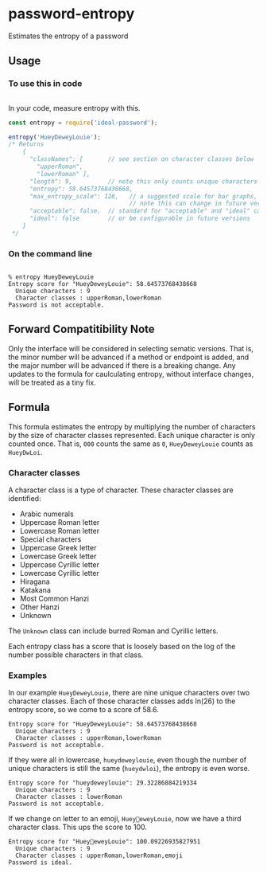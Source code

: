 # password-entropy

Estimates the entropy of a password

## Usage

### To use this in code

```npm install ideal-password
```

In your code, measure entropy with this.

```javascript
const entropy = require('ideal-password');

entropy('HueyDeweyLouie');
/* Returns
    {
      "classNames": [       // see section on character classes below
        "upperRoman",
        "lowerRoman" ],
      "length": 9,          // note this only counts unique characters
      "entropy": 58.64573768438668,
      "max_entropy_scale": 128,   // a suggested scale for bar graphs,
                                  // note this can change in future versions
      "acceptable": false,  // standard for "acceptable" and "ideal" can change
      "ideal": false        // or be configurable in future versions
    }
 */
```

### On the command line

```% npm install -g ideal-password

% entropy HueyDeweyLouie
Entropy score for "HueyDeweyLouie": 58.64573768438668
  Unique characters : 9
  Character classes : upperRoman,lowerRoman
Password is not acceptable.
```

## Forward Compatitibility Note

Only the interface will be considered in selecting sematic versions. That is,
the minor number will be advanced if a method or endpoint is added, and the
major number will be advanced if there is a breaking change. Any updates to the
formula for caulculating entropy, without interface changes, will be treated as
a tiny fix.

## Formula

This formula estimates the entropy by multiplying the number of characters by
the size of character classes represented. Each unique character is only
counted once. That is, `000` counts the same as `0`, `HueyDeweyLouie` counts
as `HueyDwLoi`.

### Character classes

A character class is a type of character. These character classes are identified:

* Arabic numerals
* Uppercase Roman letter
* Lowercase Roman letter
* Special characters
* Uppercase Greek letter
* Lowercase Greek letter
* Uppercase Cyrillic letter
* Lowercase Cyrillic letter
* Hiragana
* Katakana
* Most Common Hanzi
* Other Hanzi
* Unknown

The `Unknown` class can include burred Roman and Cyrillic letters.

Each entropy class has a score that is loosely based on the log of the number
possible characters in that class.

### Examples

In our example `HueyDeweyLouie`, there are nine unique characters over two
character classes. Each of those character classes adds ln(26) to the
entropy score, so we come to a score of 58.6.

```$ entropy HueyDeweyLouie
Entropy score for "HueyDeweyLouie": 58.64573768438668
  Unique characters : 9
  Character classes : upperRoman,lowerRoman
Password is not acceptable.
```

If they were all in lowercase, `hueydeweylouie`, even though the number of
unique characters is still the same (`hueydwloi`), the entropy is even worse.

```$ entropy hueydeweylouie
Entropy score for "hueydeweylouie": 29.32286884219334
  Unique characters : 9
  Character classes : lowerRoman
Password is not acceptable.
```

If we change on letter to an emoji, `Huey🦆eweyLouie`, now we have a third
character class. This ups the score to 100.

```$ entropy Huey🦆eweyLouie
Entropy score for "Huey🦆eweyLouie": 100.09226935827951
  Unique characters : 9
  Character classes : upperRoman,lowerRoman,emoji
Password is ideal.
```
